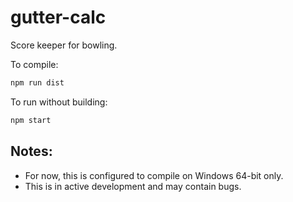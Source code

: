 # gutter-calc

Score keeper for bowling.

To compile:

```bash	
npm run dist
```

To run without building:

```bash
npm start
```

## Notes:

 * For now, this is configured to compile on Windows 64-bit only.
 * This is in active development and may contain bugs.


